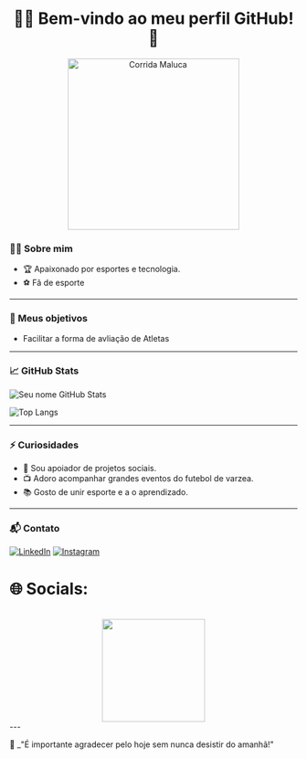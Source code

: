 <!-- Perfil README com tema Esporte -->

<h1 align="center">🏃‍♂️ Bem-vindo ao meu perfil GitHub! 🏀</h1>

<p align="center">
  <img src="https://preview.redd.it/h2a7z9ujoxp81.gif?width=300&auto=webp&s=d9f437b92a140ddf05ac1576e99746c615fdb7cf" width="300" alt="Corrida Maluca" />
</p>


### 🏋️‍♀️ Sobre mim

- 🏆 Apaixonado por esportes e tecnologia.
- ⚽ Fã de esporte
---

### 🎯 Meus objetivos

- Facilitar a forma de avliação de Atletas

---

### 📈 GitHub Stats

![Seu nome GitHub Stats](https://github-readme-stats.vercel.app/api?username=Abner777prog&show_icons=true&theme=radical&icon_color=orange)

![Top Langs](https://github-readme-stats.vercel.app/api/top-langs/?username=Abner777prog&layout=compact&theme=radical)

---

### ⚡ Curiosidades

- 🏃 Sou apoiador de projetos sociais.
- 📺 Adoro acompanhar grandes eventos do futebol de varzea.
- 📚 Gosto de unir esporte e a o aprendizado.

---

### 📬 Contato

[![LinkedIn](https://img.shields.io/badge/-LinkedIn-blue?style=flat-square&logo=Linkedin&logoColor=white)](https://www.linkedin.com/in/SEU-LINK/)
[![Instagram](https://img.shields.io/badge/-Instagram-E4405F?style=flat-square&logo=Instagram&logoColor=white)](https://www.instagram.com/SEU-USUARIO/)

# 🌐 Socials:
<br>
 <div align="center">
    <a href="https://www.instagram.com/ricardorlima_" target="_blank"><img src="https://img.shields.io/badge/-Instagram-%23E4405F?style=for-the-badge&logo=instagram&logoColor=white" width = "180" target="_blank"></a>
  </div>
---

🏁 _"É importante agradecer pelo hoje sem nunca desistir do amanhã!"

